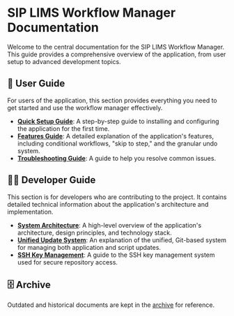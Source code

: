 # SIP LIMS Workflow Manager Documentation

Welcome to the central documentation for the SIP LIMS Workflow Manager. This guide provides a comprehensive overview of the application, from user setup to advanced development topics.

## 📖 User Guide

For users of the application, this section provides everything you need to get started and use the workflow manager effectively.

-   **[Quick Setup Guide](user_guide/QUICK_SETUP_GUIDE.md)**: A step-by-step guide to installing and configuring the application for the first time.
-   **[Features Guide](user_guide/FEATURES.md)**: A detailed explanation of the application's features, including conditional workflows, "skip to step," and the granular undo system.
-   **[Troubleshooting Guide](user_guide/TROUBLESHOOTING.md)**: A guide to help you resolve common issues.

## 👨‍💻 Developer Guide

This section is for developers who are contributing to the project. It contains detailed technical information about the application's architecture and implementation.

-   **[System Architecture](developer_guide/ARCHITECTURE.md)**: A high-level overview of the application's architecture, design principles, and technology stack.
-   **[Unified Update System](developer_guide/UPDATE_SYSTEM.md)**: An explanation of the unified, Git-based system for managing both application and script updates.
-   **[SSH Key Management](developer_guide/SSH_KEY_MANAGEMENT.md)**: A guide to the SSH key management system used for secure repository access.

## 🗄️ Archive

Outdated and historical documents are kept in the [archive](archive/) for reference.